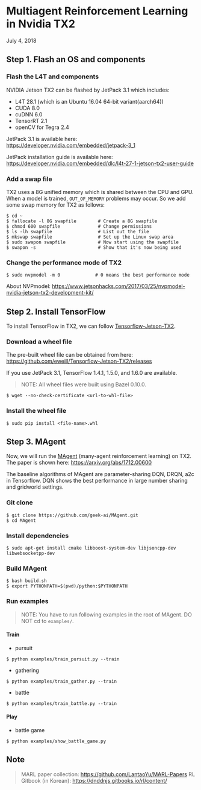 # Multiagent Reinforcement Learning in Nvidia TX2
July 4, 2018





## Step 1. Flash an OS and components

### Flash the L4T and components
NVIDIA Jetson TX2 can be flashed by JetPack 3.1 which includes:
* L4T 28.1 (which is an Ubuntu 16.04 64-bit variant(aarch64))
* CUDA 8.0
* cuDNN 6.0
* TensorRT 2.1
* openCV for Tegra 2.4

JetPack 3.1 is available here: 
  https://developer.nvidia.com/embedded/jetpack-3_1
  
JetPack installation guide is available here: 
  https://developer.nvidia.com/embedded/dlc/l4t-27-1-jetson-tx2-user-guide
    
### Add a swap file
TX2 uses a 8G unified memory which is shared between the CPU and GPU. When a model is trained, `OUT_OF_MEMORY` problems may occur. So we add some swap memory for TX2 as follows:
```
$ cd ~
$ fallocate -l 8G swapfile        # Create a 8G swapfile
$ chmod 600 swapfile              # Change permissions
$ ls -lh swapfile                 # List out the file
$ mkswap swapfile                 # Set up the Linux swap area
$ sudo swapon swapfile            # Now start using the swapfile
$ swapon -s                       # Show that it's now being used
```

### Change the performance mode of TX2
```
$ sudo nvpmodel -m 0             # 0 means the best performance mode
```
About NVPmodel: https://www.jetsonhacks.com/2017/03/25/nvpmodel-nvidia-jetson-tx2-development-kit/
  




## Step 2. Install TensorFlow
To install TensorFlow in TX2, we can follow [Tensorflow-Jetson-TX2](https://github.com/eweill/Tensorflow-Jetson-TX2).

### Download a wheel file
The pre-built wheel file can be obtained from here:
  https://github.com/eweill/Tensorflow-Jetson-TX2/releases

If you use JetPack 3.1, TensorFlow 1.4.1, 1.5.0, and 1.6.0 are available.
> NOTE: All wheel files were built using Bazel 0.10.0.

```
$ wget --no-check-certificate <url-to-whl-file>
```

### Install the wheel file
```
$ sudo pip install <file-name>.whl
```





## Step 3. MAgent
Now, we will run the [MAgent](https://github.com/geek-ai/MAgent) (many-agent reinforcement learning) on TX2. The paper is shown here: https://arxiv.org/abs/1712.00600 

The baseline algorithms of MAgent are parameter-sharing DQN, DRQN, a2c in Tensorflow. DQN shows the best performance in large number sharing and gridworld settings.

### Git clone
```
$ git clone https://github.com/geek-ai/MAgent.git
$ cd MAgent
```

### Install dependencies
```
$ sudo apt-get install cmake libboost-system-dev libjsoncpp-dev libwebsocketpp-dev
```

### Build MAgent
```
$ bash build.sh
$ export PYTHONPATH=$(pwd)/python:$PYTHONPATH
```

### Run examples
> NOTE: You have to run following examples in the root of MAgent. DO NOT cd to `examples/`.
#### Train
* pursuit
```
$ python examples/train_pursuit.py --train
```
* gathering
```
$ python examples/train_gather.py --train
```
* battle
```
$ python examples/train_battle.py --train
```
#### Play
* battle game
```
$ python examples/show_battle_game.py
```

## Note
> MARL paper collection: https://github.com/LantaoYu/MARL-Papers
> RL Gitbook (in Korean): https://dnddnjs.gitbooks.io/rl/content/
